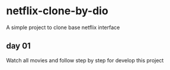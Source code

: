 # netflix-clone-by-dio
A simple project to clone base netflix interface

## day 01
Watch all movies and follow step by step for develop this project
